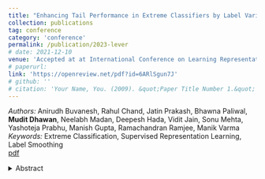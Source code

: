 ```yaml
---
title: "Enhancing Tail Performance in Extreme Classifiers by Label Variance Reduction"
collection: publications
tag: conference
category: 'conference'
permalink: /publication/2023-lever
# date: 2021-12-10
venue: 'Accepted at at International Conference on Learning Representations 2024 (ICLR)'
# paperurl: 
link: 'https://openreview.net/pdf?id=6ARlSgun7J'
# github: ''
# citation: 'Your Name, You. (2009). &quot;Paper Title Number 1.&quot; <i>Journal 1</i>. 1(1).'
---
```

*Authors:* Anirudh Buvanesh, Rahul Chand, Jatin Prakash, Bhawna Paliwal, **Mudit Dhawan**, Neelabh Madan, Deepesh Hada, Vidit Jain, Sonu Mehta, Yashoteja Prabhu, Manish Gupta, Ramachandran Ramjee, Manik Varma <br> 
*Keywords:* Extreme Classification, Supervised Representation Learning, Label Smoothing <br>
[pdf](https://openreview.net/pdf?id=6ARlSgun7J)
<details close> 
    <summary> 
      Abstract
    </summary>
      Extreme Classification (XC) architectures, which utilize a massive one-vs-all classifier layer at the output, have demonstrated remarkable performance on problems with large label sets. Nonetheless, these have also been observed to falter on tail labels with few representative samples. This phenomenon has been attributed to factors such as classifier over-fitting and missing label bias, and solutions involving regularization and loss re-calibration have been developed. This paper explores the impact of label variance, a previously unexamined factor, on the tail performance in extreme classifiers. Label variance refers to the imprecision introduced in the ground truth when sampling it from a complex underlying distribution - a common phenomenon in most XC datasets. This compromises the quality of trained models, with a pronounced impact on the classifiers for infrequently sampled tail labels. This paper presents a method to systematically reduce label variance in XC by effectively utilizing the capabilities of an additional, tail-robust teacher model. It proposes a principled knowledge distillation framework, \model, which enhances tail performance in extreme classifiers, with formal guarantees on generalization. Finally, we introduce an effective instantiation of this framework that employs a specialized Siamese teacher model. This model excels in tail accuracy and significantly enhances the quality of student one-vs-all classifiers. Comprehensive experiments are conducted on a diverse set of XC datasets which demonstrate that \model can enhance tail performance by around 5% and 6% points in PSP and Coverage metrics respectively when integrated with leading extreme classifiers. Moreover, when added to the top-performing Renée classifier, it establishes a new state-of-the-art. Extensive ablations and analysis substantiate the efficacy of our design choices. Code and datasets will be released for research purposes.
</details>
